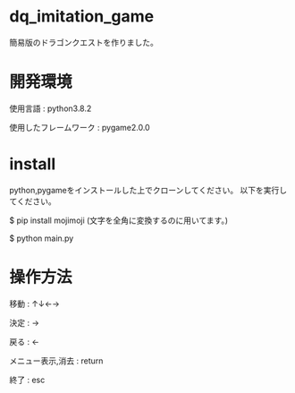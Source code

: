 # dq_imitation_game
簡易版のドラゴンクエストを作りました。

# 開発環境
使用言語 : python3.8.2

使用したフレームワーク : pygame2.0.0

# install
python,pygameをインストールした上でクローンしてください。
以下を実行してください。

$ pip install mojimoji
(文字を全角に変換するのに用いてます。)

$ python main.py

# 操作方法
移動 : ↑↓←→

決定 : →

戻る : ←

メニュー表示,消去 : return

終了 : esc



